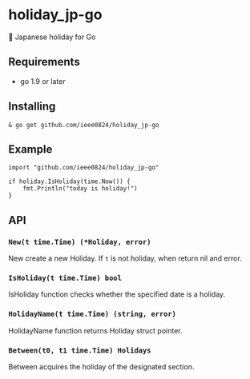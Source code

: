 # holiday_jp-go

🎌 Japanese holiday for Go

## Requirements
* go 1.9 or later

## Installing

```
& go get github.com/ieee0824/holiday_jp-go
```

## Example

```
import "github.com/ieee0824/holiday_jp-go"

if holiday.IsHoliday(time.Now()) {
    fmt.Println("today is holiday!")
}
```

## API

### `New(t time.Time) (*Holiday, error)`

New create a new Holiday.
If `t` is not holiday, when return nil and error.

### `IsHoliday(t time.Time) bool`

IsHoliday function checks whether the specified date is a holiday.

### `HolidayName(t time.Time) (string, error)`

HolidayName function returns Holiday struct pointer.

### `Between(t0, t1 time.Time) Holidays`

Between acquires the holiday of the designated section.